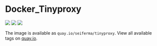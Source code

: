 # Docker_Tinyproxy
[![](https://github.com/seiferma/Docker_Tinyproxy/actions/workflows/docker-publish.yml/badge.svg?branch=main)](https://github.com/seiferma/Docker_Tinyproxy/actions?query=branch%3Amain+)
[![](https://img.shields.io/github/issues/seiferma/Docker_Tinyproxy.svg)](https://github.com/seiferma/Docker_Tinyproxy/issues)
[![](https://img.shields.io/github/license/seiferma/Docker_Tinyproxy.svg)](https://github.com/seiferma/Docker_Tinyproxy/blob/main/LICENSE)

The image is available as `quay.io/seiferma/tinyproxy`. View all available tags on [quay.io](https://quay.io/repository/seiferma/tinyproxy?tab=tags).
